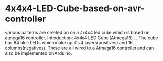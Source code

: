 # 4x4x4-LED-Cube-based-on-avr-controller
various patterns are created on on a 4x4x4 led cube which is based on atmega16 controller.
Introduction: 4x4x4 LED Cube (Atmega16) ... 
The cube has 64 blue LEDs which make up it's 4 layers(positives) and 16 columns(negatives). 
These are all wired to a Atmega16 controller and can also be implemented on Arduino.
